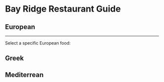 # Bay Ridge Restaurant Guide
## European
---
Select a specific European food:
## Greek
## Mediterrean
